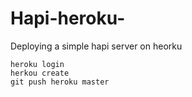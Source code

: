 # Hapi-heroku-
Deploying a simple hapi server on heorku
```
heroku login
herkou create
git push heroku master
```